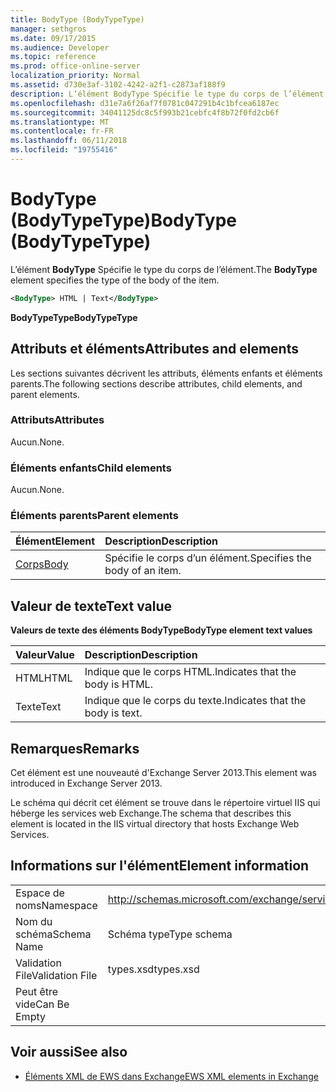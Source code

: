 ```yaml
---
title: BodyType (BodyTypeType)
manager: sethgros
ms.date: 09/17/2015
ms.audience: Developer
ms.topic: reference
ms.prod: office-online-server
localization_priority: Normal
ms.assetid: d730e3af-3102-4242-a2f1-c2873af188f9
description: L’élément BodyType Spécifie le type du corps de l’élément.
ms.openlocfilehash: d31e7a6f26af7f0781c047291b4c1bfcea6187ec
ms.sourcegitcommit: 34041125dc8c5f993b21cebfc4f8b72f0fd2cb6f
ms.translationtype: MT
ms.contentlocale: fr-FR
ms.lasthandoff: 06/11/2018
ms.locfileid: "19755416"
---
```

# <a name="bodytype-bodytypetype"></a><span data-ttu-id="4f978-103">BodyType (BodyTypeType)</span><span class="sxs-lookup"><span data-stu-id="4f978-103">BodyType (BodyTypeType)</span></span>

<span data-ttu-id="4f978-104">L’élément **BodyType** Spécifie le type du corps de l’élément.</span><span class="sxs-lookup"><span data-stu-id="4f978-104">The **BodyType** element specifies the type of the body of the item.</span></span> 
  
```XML
<BodyType> HTML | Text</BodyType>
```

 <span data-ttu-id="4f978-105">**BodyTypeType**</span><span class="sxs-lookup"><span data-stu-id="4f978-105">**BodyTypeType**</span></span>
## <a name="attributes-and-elements"></a><span data-ttu-id="4f978-106">Attributs et éléments</span><span class="sxs-lookup"><span data-stu-id="4f978-106">Attributes and elements</span></span>

<span data-ttu-id="4f978-107">Les sections suivantes décrivent les attributs, éléments enfants et éléments parents.</span><span class="sxs-lookup"><span data-stu-id="4f978-107">The following sections describe attributes, child elements, and parent elements.</span></span>
  
### <a name="attributes"></a><span data-ttu-id="4f978-108">Attributs</span><span class="sxs-lookup"><span data-stu-id="4f978-108">Attributes</span></span>

<span data-ttu-id="4f978-109">Aucun.</span><span class="sxs-lookup"><span data-stu-id="4f978-109">None.</span></span>
  
### <a name="child-elements"></a><span data-ttu-id="4f978-110">Éléments enfants</span><span class="sxs-lookup"><span data-stu-id="4f978-110">Child elements</span></span>

<span data-ttu-id="4f978-111">Aucun.</span><span class="sxs-lookup"><span data-stu-id="4f978-111">None.</span></span>
  
### <a name="parent-elements"></a><span data-ttu-id="4f978-112">Éléments parents</span><span class="sxs-lookup"><span data-stu-id="4f978-112">Parent elements</span></span>

|<span data-ttu-id="4f978-113">**Élément**</span><span class="sxs-lookup"><span data-stu-id="4f978-113">**Element**</span></span>|<span data-ttu-id="4f978-114">**Description**</span><span class="sxs-lookup"><span data-stu-id="4f978-114">**Description**</span></span>|
|:-----|:-----|
|[<span data-ttu-id="4f978-115">Corps</span><span class="sxs-lookup"><span data-stu-id="4f978-115">Body</span></span>](body.md) <br/> |<span data-ttu-id="4f978-116">Spécifie le corps d’un élément.</span><span class="sxs-lookup"><span data-stu-id="4f978-116">Specifies the body of an item.</span></span>  <br/> |
   
## <a name="text-value"></a><span data-ttu-id="4f978-117">Valeur de texte</span><span class="sxs-lookup"><span data-stu-id="4f978-117">Text value</span></span>

<span data-ttu-id="4f978-118">**Valeurs de texte des éléments BodyType**</span><span class="sxs-lookup"><span data-stu-id="4f978-118">**BodyType element text values**</span></span>

|<span data-ttu-id="4f978-119">**Valeur**</span><span class="sxs-lookup"><span data-stu-id="4f978-119">**Value**</span></span>|<span data-ttu-id="4f978-120">**Description**</span><span class="sxs-lookup"><span data-stu-id="4f978-120">**Description**</span></span>|
|:-----|:-----|
|<span data-ttu-id="4f978-121">HTML</span><span class="sxs-lookup"><span data-stu-id="4f978-121">HTML</span></span>  <br/> |<span data-ttu-id="4f978-122">Indique que le corps HTML.</span><span class="sxs-lookup"><span data-stu-id="4f978-122">Indicates that the body is HTML.</span></span>  <br/> |
|<span data-ttu-id="4f978-123">Texte</span><span class="sxs-lookup"><span data-stu-id="4f978-123">Text</span></span>  <br/> |<span data-ttu-id="4f978-124">Indique que le corps du texte.</span><span class="sxs-lookup"><span data-stu-id="4f978-124">Indicates that the body is text.</span></span>  <br/> |
   
## <a name="remarks"></a><span data-ttu-id="4f978-125">Remarques</span><span class="sxs-lookup"><span data-stu-id="4f978-125">Remarks</span></span>

<span data-ttu-id="4f978-126">Cet élément est une nouveauté d'Exchange Server 2013.</span><span class="sxs-lookup"><span data-stu-id="4f978-126">This element was introduced in Exchange Server 2013.</span></span>
  
<span data-ttu-id="4f978-127">Le schéma qui décrit cet élément se trouve dans le répertoire virtuel IIS qui héberge les services web Exchange.</span><span class="sxs-lookup"><span data-stu-id="4f978-127">The schema that describes this element is located in the IIS virtual directory that hosts Exchange Web Services.</span></span>
  
## <a name="element-information"></a><span data-ttu-id="4f978-128">Informations sur l'élément</span><span class="sxs-lookup"><span data-stu-id="4f978-128">Element information</span></span>

|||
|:-----|:-----|
|<span data-ttu-id="4f978-129">Espace de noms</span><span class="sxs-lookup"><span data-stu-id="4f978-129">Namespace</span></span>  <br/> |http://schemas.microsoft.com/exchange/services/2006/types  <br/> |
|<span data-ttu-id="4f978-130">Nom du schéma</span><span class="sxs-lookup"><span data-stu-id="4f978-130">Schema Name</span></span>  <br/> |<span data-ttu-id="4f978-131">Schéma type</span><span class="sxs-lookup"><span data-stu-id="4f978-131">Type schema</span></span>  <br/> |
|<span data-ttu-id="4f978-132">Validation File</span><span class="sxs-lookup"><span data-stu-id="4f978-132">Validation File</span></span>  <br/> |<span data-ttu-id="4f978-133">types.xsd</span><span class="sxs-lookup"><span data-stu-id="4f978-133">types.xsd</span></span>  <br/> |
|<span data-ttu-id="4f978-134">Peut être vide</span><span class="sxs-lookup"><span data-stu-id="4f978-134">Can Be Empty</span></span>  <br/> ||
   
## <a name="see-also"></a><span data-ttu-id="4f978-135">Voir aussi</span><span class="sxs-lookup"><span data-stu-id="4f978-135">See also</span></span>



- [<span data-ttu-id="4f978-136">Éléments XML de EWS dans Exchange</span><span class="sxs-lookup"><span data-stu-id="4f978-136">EWS XML elements in Exchange</span></span>](ews-xml-elements-in-exchange.md)

